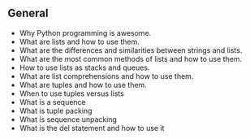 ##  General

- Why Python programming is awesome.
- What are lists and how to use them.
- What are the differences and similarities between strings and lists.
- What are the most common methods of lists and how to use them.
- How to use lists as stacks and queues.
- What are list comprehensions and how to use them.
- What are tuples and how to use them.
- When to use tuples versus lists
- What is a sequence
- What is tuple packing
- What is sequence unpacking
- What is the del statement and how to use it
